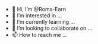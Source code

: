 - 👋 Hi, I’m @Roms-Earn
- 👀 I’m interested in ...
- 🌱 I’m currently learning ...
- 💞️ I’m looking to collaborate on ...
- 📫 How to reach me ...

<!---
Roms-Earn/Roms-Earn is a ✨ special ✨ repository because its `README.md` (this file) appears on your GitHub profile.
You can click the Preview link to take a look at your changes.
--->
